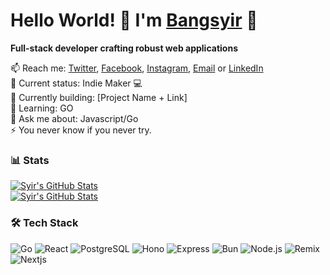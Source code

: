  # Hello World! 👋 I'm [Bangsyir](https://bangsyir.pages.dev) 👋
**Full-stack developer crafting robust web applications**

<!--
**bangsyir/bangsyir** is a ✨ _special_ ✨ repository because its `README.md` (this file) appears on your GitHub profile.

Here are some ideas to get you started: -->
 
📫 Reach me: [Twitter](https://x.com/booosyir), [Facebook](https://facebook.com/abcdefghijklmnopkrstuvwxyz1234567890/), [Instagram](https://instagram.com/teahaliasuam), [Email](mailto:bangsyir@gmail.com) or [LinkedIn](https://www.linkedin.com/in/syirra-fitrah-763672193/) <br>
🤖 Current status: Indie Maker 💻 <br>
🔭 Currently building: [Project Name + Link] <br> 
🌱 Learning: GO <br>
💬 Ask me about: Javascript/Go<br>
⚡ You never know if you never try.

### 📊 Stats
[![Syir's GitHub Stats](https://github-readme-stats.vercel.app/api?username=bangsyir&show_icons=true&theme=merko)](https://github.com/bangsyir) <br/>
[![Syir's GitHub Stats](https://github-readme-stats.vercel.app/api/top-langs/?username=bangsyir&&hide=php,blade,ejs,vue&layout=compact&theme=merko)](https://github.com/bangsyir)

### 🛠️ Tech Stack 
![Go](https://img.shields.io/badge/Go-00ADD8?logo=go&logoColor=white)
![React](https://img.shields.io/badge/React-61DAFB?logo=react&logoColor=black)
![PostgreSQL](https://img.shields.io/badge/PostgreSQL-4169E1?logo=postgresql&logoColor=white)
![Hono](https://img.shields.io/badge/Hono-FF6B00?logo=hono&logoColor=white)
![Express](https://img.shields.io/badge/Express-FFF?logo=express&logoColor=black)
![Bun](https://img.shields.io/badge/Bun-FBF0DF?logo=bun&logoColor=black)
![Node.js](https://img.shields.io/badge/Node.js-339933?logo=node.js&logoColor=white)
![Remix](https://img.shields.io/badge/Remix-FFF?logo=remix&logoColor=black)
![Nextjs](https://img.shields.io/badge/Next.js-FFF?logo=next.js&logoColor=black)
